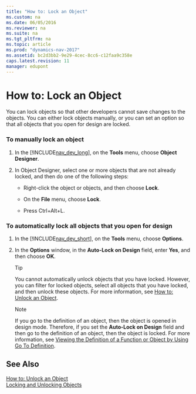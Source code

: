 ```yaml
---
title: "How to: Lock an Object"
ms.custom: na
ms.date: 06/05/2016
ms.reviewer: na
ms.suite: na
ms.tgt_pltfrm: na
ms.topic: article
ms.prod: "dynamics-nav-2017"
ms.assetid: bc2d3bb2-9e29-4cec-8cc6-c12faa9c358e
caps.latest.revision: 11
manager: edupont
---
```

# How to: Lock an Object
You can lock objects so that other developers cannot save changes to the objects. You can either lock objects manually, or you can set an option so that all objects that you open for design are locked.  
  
### To manually lock an object  
  
1.  In the [!INCLUDE[nav_dev_long](includes/nav_dev_long_md.md)], on the **Tools** menu, choose **Object Designer**.  
  
2.  In Object Designer, select one or more objects that are not already locked, and then do one of the following steps:  
  
    -   Right-click the object or objects, and then choose **Lock**.  
  
    -   On the **File** menu, choose **Lock**.  
  
    -   Press Ctrl+Alt+L.  
  
### To automatically lock all objects that you open for design  
  
1.  In the [!INCLUDE[nav_dev_short](includes/nav_dev_short_md.md)], on the **Tools** menu, choose **Options**.  
  
2.  In the **Options** window, in the **Auto-Lock on Design** field, enter **Yes**, and then choose **OK**.  
  
    > [!TIP]  
    >  You cannot automatically unlock objects that you have locked. However, you can filter for locked objects, select all objects that you have locked, and then unlock these objects. For more information, see [How to: Unlock an Object](How-to--Unlock-an-Object.md).  
  
    > [!NOTE]  
    >  If you go to the definition of an object, then the object is opened in design mode. Therefore, if you set the **Auto-Lock on Design** field and then go to the definition of an object, then the object is locked. For more information, see [Viewing the Definition of a Function or Object by Using Go To Definition](Viewing-the-Definition-of-a-Function-or-Object-by-Using-Go-To-Definition.md).  
  
## See Also  
 [How to: Unlock an Object](How-to--Unlock-an-Object.md)   
 [Locking and Unlocking Objects](Locking-and-Unlocking-Objects.md)